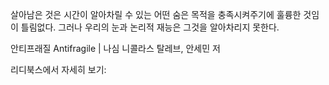 살아남은 것은 시간이 알아차릴 수 있는 어떤 숨은 목적을 충족시켜주기에 훌륭한 것임이 틀림없다. 그러나 우리의 눈과 논리적 재능은 그것을 알아차리지 못한다.

안티프래질 Antifragile | 나심 니콜라스 탈레브, 안세민 저

리디북스에서 자세히 보기: